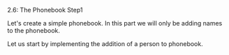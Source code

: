 2.6: The Phonebook Step1

Let's create a simple phonebook. In this part we will only be adding names to the phonebook.

Let us start by implementing the addition of a person to phonebook.
